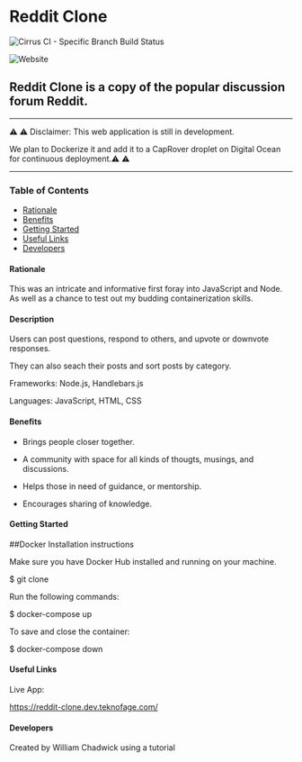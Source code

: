 <!-- Headings -->
# **Reddit Clone**


![Cirrus CI - Specific Branch Build Status](https://img.shields.io/cirrus/github/teknofage/reddit-clone/production?style=for-the-badge)

![Website](https://img.shields.io/website?down_color=light%20grey&down_message=offline&style=for-the-badge&up_color=green&up_message=online&url=https%3A%2F%2Freddit-clone.dev.teknofage.com)

## Reddit Clone is a copy of the popular discussion forum Reddit.

___

⚠️ ⚠️ Disclaimer: This web application is still in development. 

We plan to Dockerize it and add it to a CapRover droplet on Digital Ocean for continuous deployment.⚠️ ⚠️ 
___


### Table of Contents

* [Rationale](#Rationale)
* [Benefits](#Benefits)
* [Getting Started](#Getting_Started)
* [Useful Links](#Useful_Links)
* [Developers](#Developers)


#### Rationale

This was an intricate and informative first foray into JavaScript and Node. As well as a chance to test out my budding containerization skills.


#### Description

Users can post questions, respond to others, and upvote or downvote responses. 

They can also seach their posts and sort posts by category.


Frameworks: Node.js, Handlebars.js

Languages: JavaScript, HTML, CSS


#### Benefits

- Brings people closer together. 

- A community with space for all kinds of thougts, musings, and discussions.

- Helps those in need of guidance, or mentorship.

- Encourages sharing of knowledge.


#### Getting Started

##Docker Installation instructions

Make sure you have Docker Hub installed and running on your machine.

$ git clone

Run the following commands:

$ docker-compose up

To save and close the container:

$ docker-compose down




#### Useful Links

Live App: 

https://reddit-clone.dev.teknofage.com/

#### Developers

Created by William Chadwick using a tutorial
